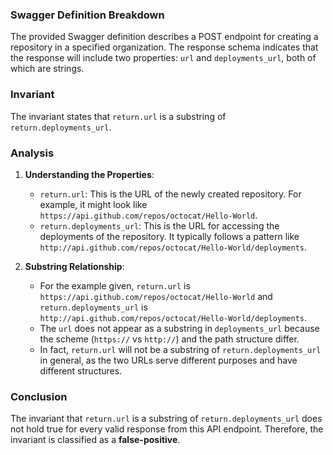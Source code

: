 ### Swagger Definition Breakdown
The provided Swagger definition describes a POST endpoint for creating a repository in a specified organization. The response schema indicates that the response will include two properties: `url` and `deployments_url`, both of which are strings. 

### Invariant
The invariant states that `return.url` is a substring of `return.deployments_url`. 

### Analysis
1. **Understanding the Properties**:
   - `return.url`: This is the URL of the newly created repository. For example, it might look like `https://api.github.com/repos/octocat/Hello-World`.
   - `return.deployments_url`: This is the URL for accessing the deployments of the repository. It typically follows a pattern like `http://api.github.com/repos/octocat/Hello-World/deployments`.

2. **Substring Relationship**:
   - For the example given, `return.url` is `https://api.github.com/repos/octocat/Hello-World` and `return.deployments_url` is `http://api.github.com/repos/octocat/Hello-World/deployments`.
   - The `url` does not appear as a substring in `deployments_url` because the scheme (`https://` vs `http://`) and the path structure differ. 
   - In fact, `return.url` will not be a substring of `return.deployments_url` in general, as the two URLs serve different purposes and have different structures.

### Conclusion
The invariant that `return.url` is a substring of `return.deployments_url` does not hold true for every valid response from this API endpoint. Therefore, the invariant is classified as a **false-positive**.
